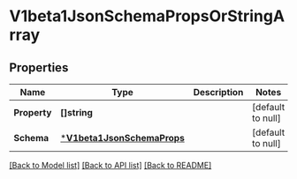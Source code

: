 # V1beta1JsonSchemaPropsOrStringArray

## Properties
Name | Type | Description | Notes
------------ | ------------- | ------------- | -------------
**Property** | **[]string** |  | [default to null]
**Schema** | [***V1beta1JsonSchemaProps**](v1beta1.JSONSchemaProps.md) |  | [default to null]

[[Back to Model list]](../README.md#documentation-for-models) [[Back to API list]](../README.md#documentation-for-api-endpoints) [[Back to README]](../README.md)


